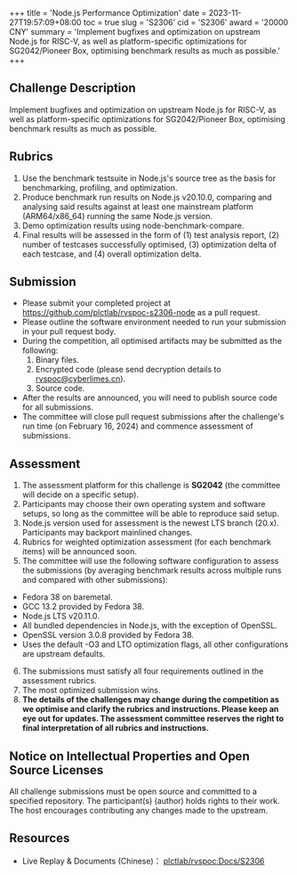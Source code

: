 +++
title = 'Node.js Performance Optimization'
date = 2023-11-27T19:57:09+08:00
toc = true
slug = 'S2306'
cid = 'S2306'
award = '20000 CNY'
summary = 'Implement bugfixes and optimization on upstream Node.js for RISC-V, as well as platform-specific optimizations for SG2042/Pioneer Box, optimising benchmark results as much as possible.'
+++

## Challenge Description

Implement bugfixes and optimization on upstream Node.js for RISC-V, as well as platform-specific optimizations for SG2042/Pioneer Box, optimising benchmark results as much as possible.

## Rubrics

1. Use the benchmark testsuite in Node.js's source tree as the basis for benchmarking, profiling, and optimization.
2. Produce benchmark run results on Node.js v20.10.0, comparing and analysing said results against at least one mainstream platform (ARM64/x86_64) running the same Node.js version.
3. Demo optimization results using node-benchmark-compare.
4. Final results will be assessed in the form of (1) test analysis report, (2) number of testcases successfully optimised, (3) optimization delta of each testcase, and (4) overall optimization delta.

## Submission

* Please submit your completed project at https://github.com/plctlab/rvspoc-s2306-node as a pull request.
* Please outline the software environment needed to run your submission in your pull request body.
* During the competition, all optimised artifacts may be submitted as the following:
  1. Binary files.
  2. Encrypted code (please send decryption details to rvspoc@cyberlimes.cn).
  3. Source code.
* After the results are announced, you will need to publish source code for all submissions.
* The committee will close pull request submissions after the challenge's run time (on February 16, 2024) and commence assessment of submissions.

## Assessment

1. The assessment platform for this challenge is **SG2042** (the committee will decide on a specific setup).
2. Participants may choose their own operating system and software setups, so long as the committee will be able to reproduce said setup.
3. Node.js version used for assessment is the newest LTS branch (20.x). Participants may backport mainlined changes.
4. Rubrics for weighted optimization assessment (for each benchmark items) will be announced soon.
5. The committee will use the following software configuration to assess the submissions (by averaging benchmark results across multiple runs and compared with other submissions):
  - Fedora 38 on baremetal.
  - GCC 13.2 provided by Fedora 38.
  - Node.js LTS v20.11.0.
  - All bundled dependencies in Node.js, with the exception of OpenSSL.
  - OpenSSL version 3.0.8 provided by Fedora 38.
  - Uses the default -O3 and LTO optimization flags, all other configurations are upstream defaults.
6. The submissions must satisfy all four requirements outlined in the assessment rubrics.
7. The most optimized submission wins.
8. **The details of the challenges may change during the competition as we optimise and clarify the rubrics and instructions. Please keep an eye out for updates. The assessment committee reserves the right to final interpretation of all rubrics and instructions.**

## Notice on Intellectual Properties and Open Source Licenses

All challenge submissions must be open source and committed to a specified repository. The participant(s) (author) holds rights to their work. The host encourages contributing any changes made to the upstream.

## Resources

* Live Replay & Documents (Chinese)： [plctlab/rvspoc:Docs/S2306](https://github.com/plctlab/rvspoc/tree/main/Docs/S2306)
